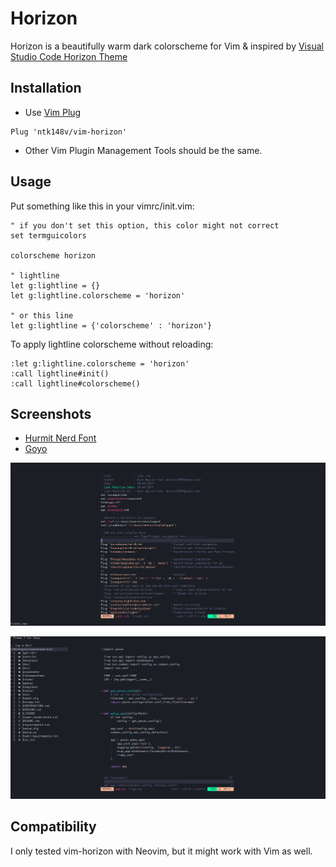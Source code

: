# Horizon

Horizon is a beautifully warm dark colorscheme for Vim & inspired by [Visual Studio Code Horizon Theme](https://marketplace.visualstudio.com/items?itemName=jolaleye.horizon-theme-vscode)

## Installation

* Use [Vim Plug](https://github.com/junegunn/vim-plug)

```
Plug 'ntk148v/vim-horizon'
```

* Other Vim Plugin Management Tools should be the same.

## Usage

Put something like this in your vimrc/init.vim:

```vim
" if you don't set this option, this color might not correct
set termguicolors

colorscheme horizon

" lightline
let g:lightline = {}
let g:lightline.colorscheme = 'horizon'

" or this line
let g:lightline = {'colorscheme' : 'horizon'}
```

To apply lightline colorscheme without reloading:

```
:let g:lightline.colorscheme = 'horizon'
:call lightline#init()
:call lightline#colorscheme()
```

## Screenshots

* [Hurmit Nerd Font](https://github.com/ryanoasis/nerd-fonts/tree/master/patched-fonts/Hermit)
* [Goyo](https://github.com/junegunn/goyo.vim)

![](./screenshots/screenshot1.png)

![](./screenshots/screenshot2.png)

## Compatibility

I only tested vim-horizon with Neovim, but it might work with Vim as well.
